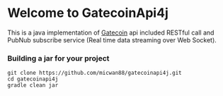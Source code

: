 # Welcome to GatecoinApi4j

This is a java implementation of [Gatecoin](https://gatecoin.com/) api included RESTful call and PubNub subscribe service (Real time data streaming over Web Socket).

### Building a jar for your project
```
git clone https://github.com/micwan88/gatecoinapi4j.git
cd gatecoinapi4j
gradle clean jar
```

